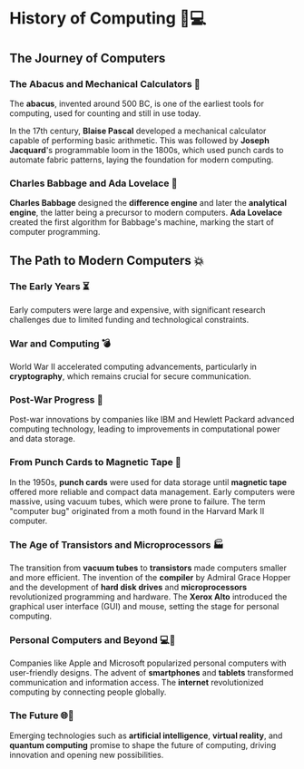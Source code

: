 # History of Computing 🧮💻

## The Journey of Computers

### The Abacus and Mechanical Calculators 🧮

The **abacus**, invented around 500 BC, is one of the earliest tools for computing, used for counting and still in use today. 

In the 17th century, **Blaise Pascal** developed a mechanical calculator capable of performing basic arithmetic. This was followed by **Joseph Jacquard**'s programmable loom in the 1800s, which used punch cards to automate fabric patterns, laying the foundation for modern computing.

### Charles Babbage and Ada Lovelace 🔬

**Charles Babbage** designed the **difference engine** and later the **analytical engine**, the latter being a precursor to modern computers. **Ada Lovelace** created the first algorithm for Babbage's machine, marking the start of computer programming.

## The Path to Modern Computers 💥

### The Early Years ⏳

Early computers were large and expensive, with significant research challenges due to limited funding and technological constraints.

### War and Computing 💣

World War II accelerated computing advancements, particularly in **cryptography**, which remains crucial for secure communication.

### Post-War Progress 🚀

Post-war innovations by companies like IBM and Hewlett Packard advanced computing technology, leading to improvements in computational power and data storage.

### From Punch Cards to Magnetic Tape 📇

In the 1950s, **punch cards** were used for data storage until **magnetic tape** offered more reliable and compact data management. Early computers were massive, using vacuum tubes, which were prone to failure. The term "computer bug" originated from a moth found in the Harvard Mark II computer.

### The Age of Transistors and Microprocessors 🏭

The transition from **vacuum tubes** to **transistors** made computers smaller and more efficient. The invention of the **compiler** by Admiral Grace Hopper and the development of **hard disk drives** and **microprocessors** revolutionized programming and hardware. The **Xerox Alto** introduced the graphical user interface (GUI) and mouse, setting the stage for personal computing.

### Personal Computers and Beyond 💻📱

Companies like Apple and Microsoft popularized personal computers with user-friendly designs. The advent of **smartphones** and **tablets** transformed communication and information access. The **internet** revolutionized computing by connecting people globally.

### The Future 🌐🚀

Emerging technologies such as **artificial intelligence**, **virtual reality**, and **quantum computing** promise to shape the future of computing, driving innovation and opening new possibilities.